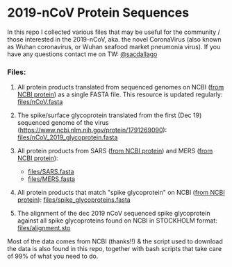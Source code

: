 # 2019-nCoV Protein Sequences

In this repo I collected various files that may be useful for the community / those interested in the 2019-nCoV, aka. the novel CoronaVirus (also known as Wuhan coronavirus, or Wuhan seafood market pneumonia virus). If you have any questions contact me on TW: [@sacdallago](https://twitter.com/sacdallago)


### Files:

1. All protein products translated from sequenced genomes on NCBI ([from NCBI protein](https://www.ncbi.nlm.nih.gov/protein/?term=txid2697049[Organism:noexp])) as a single FASTA file. This resource is updated regularly: [files/nCoV.fasta](files/nCoV.fasta)

2. The spike/surface glycoprotein translated from the first (Dec 19) sequenced genome of the virus (https://www.ncbi.nlm.nih.gov/protein/1791269090): [files/nCoV_2019_glycoprotein.fasta](files/nCoV_2019_glycoprotein.fasta)

3. All protein products from SARS ([from NCBI protein](https://www.ncbi.nlm.nih.gov/protein/?term=txid694009[Organism:noexp]])) and MERS ([from NCBI protein](https://www.ncbi.nlm.nih.gov/protein/?term=txid1335626[Organism:noexp])):
    - [files/SARS.fasta](files/SARS.fasta)
    - [files/MERS.fasta](files/MERS.fasta)

4. All protein products that match "spike glycoprotein" on NCBI ([from NCBI protein](https://www.ncbi.nlm.nih.gov/protein/?term=spike+glycoprotein)): [files/spike_glycoproteins.fasta](files/spike_glycoproteins.fasta)

5. The alignment of the dec 2019 nCoV sequenced spike glycoprotein against all spike glycoproteins found on NCBI in STOCKHOLM format: [files/alignment.sto](files/alignment.sto)









Most of the data comes from NCBI (thanks!!) & the script used to download the data is also found in this repo, together with bash scripts that take care of 99% of what you need to do.